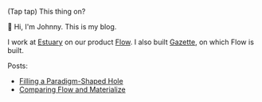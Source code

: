 (Tap tap) This thing on?

👋 Hi, I'm Johnny. This is my blog.

I work at [Estuary](https://estuary.dev) on our product
[Flow](https://github.com/estuary/flow).
I also built
[Gazette](https://github.com/gazette/core),
on which Flow is built.

Posts:
- [Filling a Paradigm-Shaped Hole](./filling-paradigm-shaped-hole/README.md)
- [Comparing Flow and Materialize](./compare-flow-and-materialize.md)
